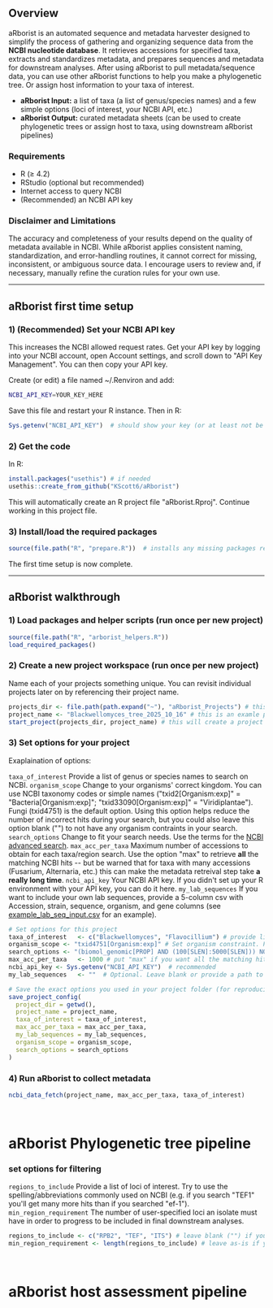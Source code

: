 ## Overview

aRborist is an automated sequence and metadata harvester designed to simplify the process of gathering and organizing sequence data from the **NCBI nucleotide database**. It retrieves accessions for specified taxa, extracts and standardizes metadata, and prepares sequences and metadata for downstream analyses. After using aRborist to pull metadata/sequence data, you can use other aRborist functions to help you make a phylogenetic tree. Or assign host information to your taxa of interest.

- **aRborist Input:** a list of taxa (a list of genus/species names) and a few simple options (loci of interest, your NCBI API, etc.)  
- **aRborist Output:** curated metadata sheets (can be used to create phylogenetic trees or assign host to taxa, using downstream aRborist pipelines)


### Requirements

- R (≥ 4.2)
- RStudio (optional but recommended)
- Internet access to query NCBI
- (Recommended) an NCBI API key

### Disclaimer and Limitations

The accuracy and completeness of your results depend on the quality of metadata available in NCBI. While aRborist applies consistent naming, standardization, and error-handling routines, it cannot correct for missing, inconsistent, or ambiguous source data. I encourage users to review and, if necessary, manually refine the curation rules for your own use.

---

## aRborist first time setup

### 1) (Recommended) Set your NCBI API key 

This increases the NCBI allowed request rates. Get your API key by logging into your NCBI account, open Account settings, and scroll down to "API Key Management". You can then copy your API key.

Create (or edit) a file named ~/.Renviron and add:

```bash
NCBI_API_KEY=YOUR_KEY_HERE
```

Save this file and restart your R instance. Then in R:

```R
Sys.getenv("NCBI_API_KEY")  # should show your key (or at least not be empty)
```

### 2) Get the code

In R: 
```r
install.packages("usethis") # if needed
usethis::create_from_github("KScott6/aRborist")
```

This will automatically create an R project file "aRborist.Rproj". Continue working in this project file.

### 3) Install/load the required packages

```R
source(file.path("R", "prepare.R"))  # installs any missing packages required by aRborist
```

The first time setup is now complete.

---

## aRborist walkthrough

### 1) Load packages and helper scripts (run once per new project)

```R
source(file.path("R", "arborist_helpers.R"))
load_required_packages()
```

### 2) Create a new project workspace (run once per new project)

Name each of your projects something unique. You can revisit individual projects later on by referencing their project name.

```R
projects_dir <- file.path(path.expand("~"), "aRborist_Projects") # this creates a folder which will store all of your arborist projects
project_name <- "Blackwellomyces_tree_2025_10_16" # this is an examle project name. Set your project name to whatever you want.
start_project(projects_dir, project_name) # this will create a project folder in "aRborist_Projects", based on your provided project name
```

### 3) Set options for your project

Exaplaination of options:

`taxa_of_interest` Provide a list of genus or species names to search on NCBI. 
`organism_scope` Change to your organisms' correct kingdom. You can use NCBI taxonomy codes or simple names ("txid2[Organism:exp]" = "Bacteria[Organism:exp]"; "txid33090[Organism:exp]" = "Viridiplantae"). Fungi (txid4751) is the default option. Using this option helps reduce the number of incorrect hits during your search, but you could also leave this option blank ("") to not have any organism contraints in your search. 
`search_options` Change to fit your search needs. Use the terms for the [NCBI advanced search](https://www.ncbi.nlm.nih.gov/nuccore/advanced). 
`max_acc_per_taxa` Maximum number of accessions to obtain for each taxa/region search. Use the option "max" to retrieve **all** the matching NCBI hits -- but be warned that for taxa with many accessions (Fusarium, Alternaria, etc.) this can make the metadata retreival step take **a really long time**. 
`ncbi_api_key` Your NCBI API key. If you didn't set up your R environment with your API key, you can do it here.
`my_lab_sequences` If you want to include your own lab sequences, provide a 5-column csv with Accession, strain, sequence, organism, and gene columns (see [example_lab_seq_input.csv](example_data/example_lab_seq_input.csv) for an example).

```R
# Set options for this project
taxa_of_interest   <- c("Blackwellomyces", "Flavocillium") # provide list of taxa
organism_scope <- "txid4751[Organism:exp]" # Set organism constraint. Provide NCBI taxonomy ID or common name. Fungi (txid4751) is the default option. Leave blank ("") to disregard organism constraint entirely (not recommended).
search_options <- "(biomol_genomic[PROP] AND (100[SLEN]:5000[SLEN])) NOT Contig[All Fields] NOT scaffold[All Fields] NOT genome[All Fields]" # default shown. Use NCBI advanced search terms. 
max_acc_per_taxa   <- 1000 # put "max" if you want all the matching hits per search/region search, otherwise indicate an integer.
ncbi_api_key <- Sys.getenv("NCBI_API_KEY")  # recommended
my_lab_sequences   <- ""  # Optional. Leave blank or provide a path to a CSV with lab sequence info

# Save the exact options you used in your project folder (for reproducibility)
save_project_config(
  project_dir = getwd(),
  project_name = project_name,
  taxa_of_interest = taxa_of_interest,
  max_acc_per_taxa = max_acc_per_taxa,
  my_lab_sequences = my_lab_sequences,
  organism_scope = organism_scope,
  search_options = search_options
)
```

### 4) Run aRborist to collect metadata

```R
ncbi_data_fetch(project_name, max_acc_per_taxa, taxa_of_interest)
```

<br> 

# aRborist Phylogenetic tree pipeline

### set options for filtering

`regions_to_include` Provide a list of loci of interest. Try to use the spelling/abbreviations commonly used on NCBI (e.g. if you search "TEF1" you'll get many more hits than if you searched "ef-1").
`min_region_requirement` The number of user-specified loci an isolate must have in order to progress to be included in final downstream analyses. 

```R
regions_to_include <- c("RPB2", "TEF", "ITS") # leave blank ("") if you don't want to filter your search by loci.
min_region_requirement <- length(regions_to_include) # leave as-is if you require all isolates to have all specified regions to be included in the final downstream analyses.
```

<br>

# aRborist host assessment pipeline

